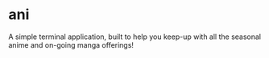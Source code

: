 # ani

A simple terminal application, built to help you keep-up with all the seasonal anime and on-going manga offerings!
